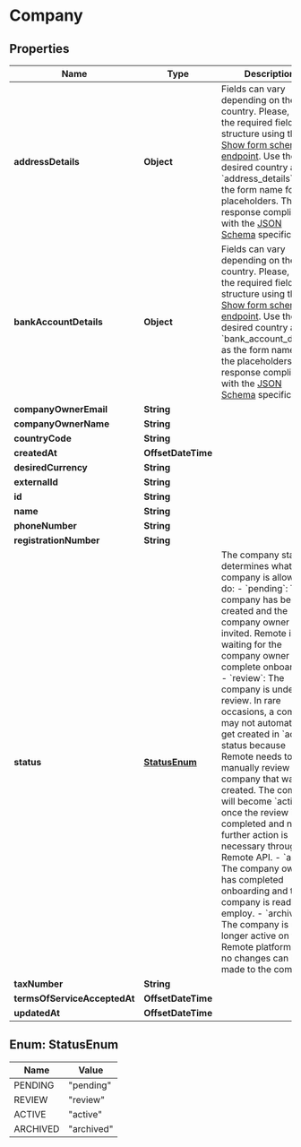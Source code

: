 

# Company


## Properties

| Name | Type | Description | Notes |
|------------ | ------------- | ------------- | -------------|
|**addressDetails** | **Object** | Fields can vary depending on the country. Please, check the required fields structure using the [Show form schema endpoint](https://gateway.remote.com/v1/docs/openapi.html). Use the desired country and &#x60;address_details&#x60; as the form name for the placeholders. The response complies with the [JSON Schema](https://remote.com/resources/api/how-json-schemas-work) specification.  |  |
|**bankAccountDetails** | **Object** | Fields can vary depending on the country. Please, check the required fields structure using the [Show form schema endpoint](https://gateway.remote.com/v1/docs/openapi.html). Use the desired country and &#x60;bank_account_details&#x60; as the form name for the placeholders. The response complies with the [JSON Schema](https://remote.com/resources/api/how-json-schemas-work) specification.  |  [optional] |
|**companyOwnerEmail** | **String** |  |  |
|**companyOwnerName** | **String** |  |  [optional] |
|**countryCode** | **String** |  |  |
|**createdAt** | **OffsetDateTime** |  |  |
|**desiredCurrency** | **String** |  |  |
|**externalId** | **String** |  |  [optional] |
|**id** | **String** |  |  |
|**name** | **String** |  |  |
|**phoneNumber** | **String** |  |  [optional] |
|**registrationNumber** | **String** |  |  [optional] |
|**status** | [**StatusEnum**](#StatusEnum) | The company status determines what a company is allowed to do: - &#x60;pending&#x60;: The company has been created and the company owner invited. Remote is waiting for the company owner to complete onboarding. - &#x60;review&#x60;: The company is under review. In rare occasions, a company may not automatically get created in &#x60;active&#x60; status because Remote needs to   manually review the company that was created. The company will become &#x60;active&#x60; once the review is completed and no further action is necessary   through the Remote API. - &#x60;active&#x60;: The company owner has completed onboarding and the company is ready to employ. - &#x60;archived&#x60;: The company is no longer active on the Remote platform and no changes can be made to the company.  |  |
|**taxNumber** | **String** |  |  [optional] |
|**termsOfServiceAcceptedAt** | **OffsetDateTime** |  |  |
|**updatedAt** | **OffsetDateTime** |  |  |



## Enum: StatusEnum

| Name | Value |
|---- | -----|
| PENDING | &quot;pending&quot; |
| REVIEW | &quot;review&quot; |
| ACTIVE | &quot;active&quot; |
| ARCHIVED | &quot;archived&quot; |



